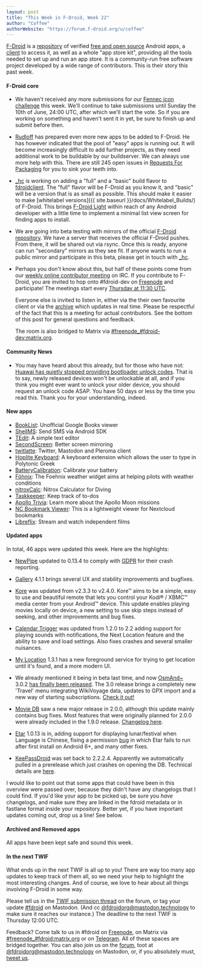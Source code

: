 ```yaml
---
layout: post
title: "This Week in F-Droid, Week 22"
author: "Coffee"
authorWebsite: "https://forum.f-droid.org/u/coffee"
---
```


[F-Droid](https://f-droid.org/) is a [repository](https://f-droid.org/packages/) of verified [free and open source](https://en.wikipedia.org/wiki/Free_and_open-source_software) Android apps, a [client](https://f-droid.org/app/org.fdroid.fdroid) to access it, as well as a whole "app store kit", providing all the tools needed to set up and run an app store. It is a community-run free software project developed by a wide range of contributors. This is their story this past week.

#### F-Droid core

* We haven't received any more submissions for our [Fennec icon challenge](https://forum.f-droid.org/t/new-icon-for-fennec-f-droid/2810) this week. We'll continue to take submissions until Sunday the 10th of June, 24:00 UTC, after which we'll start the vote. So if you are working on something and haven't sent it in yet, be sure to finish up and submit before then.

* [Rudloff](https://forum.f-droid.org/u/rudloff) has prepared even more new apps to be added to F-Droid. He has however indicated that the pool of "easy" apps is running out. It will become increasingly difficult to add further projects, as they need additional work to be buildable by our buildserver. We can always use more help with this. There are still 245 open issues in [Requests For Packaging](https://gitlab.com/fdroid/rfp/issues) for you to sink your teeth into.

* [_hc](https://forum.f-droid.org/u/hans) is working on adding a "full" and a "basic" build flavor to [fdroidclient](https://gitlab.com/fdroid/fdroidclient). The "full" flavor will be F-Droid as you know it, and "basic" will be a version that is as small as possible. This should make it easier to make [whitelabel versions]({{ site.baseurl }}/docs/Whitelabel_Builds/) of F-Droid. This brings [F-Droid Light](https://gitlab.com/fdroid/fdroidclient/issues/48) within reach of any Android developer with a little time to implement a minimal list view screen for finding apps to install.

* We are going into beta testing with mirrors of the official [F-Droid repository](https://f-droid.org/packages/). We have a server that receives the official F-Droid pushes. From there, it will be shared out via rsync. Once this is ready, anyone can run "secondary" mirrors as they see fit. If anyone wants to run a public mirror and participate in this beta, please get in touch with [_hc](https://forum.f-droid.org/u/hans).

* Perhaps you don't know about this, but half of these points come from our [weekly online contributor meeting](https://gitlab.com/fdroid/fdroidclient#irc) on IRC. If you contribute to F-Droid, you are invited to hop onto #fdroid-dev on [Freenode](https://freenode.net/) and participate! The meetings start every [Thursday at 11:30 UTC](https://www.wolframalpha.com/input/?i=next+thursday+11:30+AM+UTC).

  Everyone else is invited to listen in, either via the their own favourite client or via the [archive](https://botbot.me/freenode/fdroid-dev/) which updates in real time. Please be respectful of the fact that this is a meeting for actual contributors. See the bottom of this post for general questions and feedback.

  The room is also bridged to Matrix via [#freenode_#fdroid-dev:matrix.org](https://matrix.to/#/#freenode_#fdroid:matrix.org).

#### Community News

* You may have heard about this already, but for those who have not: [Huawai has quietly stopped providing bootloader unlock codes](https://www.xda-developers.com/huawei-stop-providing-bootloader-unlock-codes/). That is to say, newly released devices won't be unlockable at all, and if you think you might ever want to unlock your older device, you should request an unlock code ASAP. You have 50 days or less by the time you read this. Thank you for your understanding, indeed.

#### New apps

* [BookList](https://f-droid.org/app/com.ames.books): Unofficial Google Books viewer
* [ShellMS](https://f-droid.org/app/com.android.shellms): Send SMS via Android SDK
* [TEdit](https://f-droid.org/app/com.atr.tedit): A simple text editor
* [SecondScreen](https://f-droid.org/app/com.farmerbb.secondscreen.free): Better screen mirroring
* [twitlatte](https://f-droid.org/app/com.github.moko256.twitlatte): Twitter, Mastodon and Pleroma client
* [Hoplite Keyboard](https://f-droid.org/app/com.philolog.hoplitekeyboard): A keyboard extension which allows the user to type in Polytonic Greek
* [BatteryCalibration](https://f-droid.org/app/de.perflyst.batterycalibration): Calibrate your battery
* [Föhnix](https://f-droid.org/app/foehnix.widget): The Foehnix weather widget aims at helping pilots with weather conditions
* [nitroxCalc](https://f-droid.org/app/fr.cap_rel.fr.sagc_plongee.fr.nitroxCalc): Nitrox Calculator for Diving
* [Taskkeeper](https://f-droid.org/app/io.gitlab.allenb1.todolist): Keep track of to-dos
* [Apollo Trivia](https://f-droid.org/app/net.jakevossen.apollotrivia): Learn more about the Apollo Moon missions
* [NC Bookmark Viewer](https://f-droid.org/app/org.lenchan139.ncbookmark): This is a lightweight viewer for Nextcloud bookmarks
* [Libreflix](https://f-droid.org/app/org.libreflix.app): Stream and watch independent films

#### Updated apps

In total, 46 apps were updated this week. Here are the highlights:

* [NewPipe](https://f-droid.org/app/org.schabi.newpipe) updated to 0.13.4 to comply with [GDPR](https://en.wikipedia.org/wiki/General_Data_Protection_Regulation) for their crash reporting.

* [Gallery](https://f-droid.org/app/com.simplemobiletools.gallery) 4.1.1 brings several UX and stability improvements and bugfixes.

* [Kore](https://f-droid.org/app/org.xbmc.kore) was updated from v2.3.3 to v2.4.0. Kore™ aims to be a simple, easy to use and beautiful remote that lets you control your Kodi® / XBMC™ media center from your Android™ device. This update enables playing movies locally on device, a new setting to use skip steps instead of seeking, and other improvements and bug fixes.

* [Calendar Trigger](https://f-droid.org/app/uk.co.yahoo.p1rpp.calendartrigger) was updated from 1.2.0 to 2.2 adding support for playing sounds with notifications, the Next Location feature and the ability to save and load settings. Also fixes crashes and several smaller nuisances.

* [My Location](https://f-droid.org/app/net.mypapit.mobile.myposition) 1.3.1 has a new foreground service for trying to get location until it's found, and a more modern UI.

* We already mentioned it being in beta last time, and now [OsmAnd~](https://f-droid.org/app/net.osmand.plus) 3.0.2 [has finally been released](http://osmand.net/blog?id=osmand-3-0-released). The 3.0 release brings a completely new 'Travel' menu integrating WikiVoyage data, updates to GPX import and a new way of starting subscriptions. [Check it out!](http://osmand.net/blog?id=osmand-3-0-released)

* [Movie DB](https://f-droid.org/app/org.notabug.lifeuser.moviedb) saw a new major release in 2.0.0, although this update mainly contains bug fixes. Most features that were originally planned for 2.0.0 were already included in the 1.9.0 release. [Changelog here](https://notabug.org/nvb/MovieDB/releases).

* [Etar](https://f-droid.org/app/ws.xsoh.etar) 1.0.13 is in, adding support for displaying lunar/festival when Language is Chinese, fixing a permission [bug](https://github.com/Etar-Group/Etar-Calendar/issues/249) in which Etar fails to run after first install on Android 6+, and many other fixes.

* [KeePassDroid](https://f-droid.org/app/com.android.keepass) was set back to 2.2.2.4. Apparently we automatically pulled in a prerelease which just crashes on opening the DB. Technical details are [here](https://github.com/bpellin/keepassdroid/issues/291).

I would like to point out that some apps that could have been in this overview were passed over, because they didn't have any changelogs that I could find. If you'd like your app to be picked up, be sure you _have_ changelogs, and make sure they are linked in the fdroid metadata or in fastlane format inside your repository. Better yet, if you have important updates coming out, drop us a line! See below.

#### Archived and Removed apps

All apps have been kept safe and sound this week.

#### In the next TWIF

What ends up in the next TWIF is all up to you! There are way too many app updates to keep track of them all, so we need your help to highlight the most interesting changes. And of course, we love to hear about all things involving F-Droid in some way.

Please tell us in the [TWIF submission thread](https://forum.f-droid.org/t/twif-submission-thread) on the forum, or tag your update [#fdroid](https://mastodon.technology/tags/fdroid) on Mastodon. (And cc [@fdroidorg@mastodon.technology](https://mastodon.technology/@fdroidorg) to make sure it reaches our instance.) The deadline to the next TWIF is Thursday 12:00 UTC.

Feedback? Come talk to us in #fdroid on [Freenode](https://freenode.net/), on Matrix via [#freenode_#fdroid:matrix.org](https://matrix.to/#/#freenode_#fdroid:matrix.org) or on [Telegram](https://t.me/joinchat/AlRQekvjWDTuQrCgMYSNVA). All of these spaces are bridged together. You can also join us on the [forum](https://forum.f-droid.org/), toot at [@fdroidorg@mastodon.technology](https://mastodon.technology/@fdroidorg) on Mastodon, or, if you absolutely must, [tweet us](https://twitter.com/fdroidorg).
